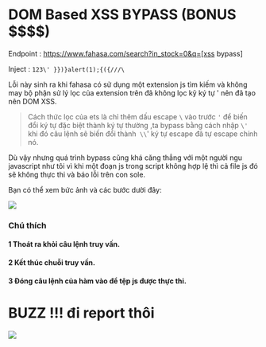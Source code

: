 # DOM Based XSS BYPASS (BONUS \$$$$)

Endpoint : https://www.fahasa.com/search?in_stock=0&q=[xss bypass]

Inject : ```123\' }})}alert(1);{({///\```

Lỗi này sinh ra khi fahasa có sử dụng một extension js tìm kiếm và không may bộ phận sử lý lọc của extension trên đã không lọc kỹ ký tự ' nên đã tạo nên DOM XSS.

> Cách thức lọc của ets là chỉ thêm dấu escape `\` vào trước `'` để biến đổi ký tự đặc biệt thành ký tự thường ,ta bypass bằng cách nhập ```\'``` khi đó câu lệnh sẽ biến đổi thành` \\`' ký tự escape đã tự escape chính nó.

Dù vậy nhưng quá trình bypass cũng khá căng thẳng với một người ngu javascript như tôi vì khi một đoạn js trong script không hợp lệ thì cả file js đó sẽ không thực thi và báo lỗi trên con sole.


Bạn có thể xem bức ảnh và các bước dười đây:

![](/Reflected_XSS.jpg)

### Chú thích

#### 1 Thoát ra khỏi câu lệnh truy vấn.
#### 2 Kết thúc chuỗi truy vấn.
#### 3 Đóng câu lệnh của hàm vào để tệp js được thực thi.

# BUZZ !!! đi report thôi

![](/Reflected_XSS.jpg)